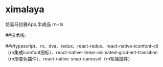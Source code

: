 # ximalaya
仿喜马拉雅App,半成品 rn+ts

##技术栈:

###typescript、rn、dva、redux、react-redux、react-native-iconfont-cli（rn集成iconfont图标）、react-native-linear-animated-gradient-transition（rn渐变色插件）、react-native-snap-carousel（rn轮播插件）
